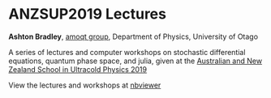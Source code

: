 # ANZSUP2019 Lectures
__Ashton Bradley__, [amoqt group](https://amoqt.otago.ac.nz), Department of Physics, University of Otago

A series of lectures and computer workshops on stochastic differential equations, quantum phase space, and julia, given at the [Australian and New Zealand School in Ultracold Physics 2019](https://www.otago.ac.nz/dodd-walls/events/anzsup/index.html)

View the lectures and workshops at [nbviewer](https://nbviewer.jupyter.org/github/AshtonSBradley/ANZSUP19_Stochastic/tree/master/flush_cache=true)
